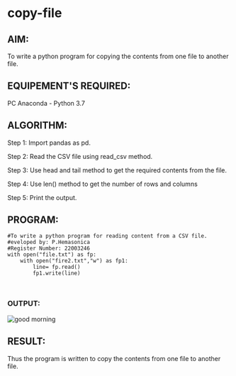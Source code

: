 # copy-file
## AIM:
To write a python program for copying the contents from one file to another file.
## EQUIPEMENT'S REQUIRED: 
PC
Anaconda - Python 3.7

## ALGORITHM: 

Step 1:
Import pandas as pd.

Step 2:
Read the CSV file using read_csv method.

Step 3:
Use head and tail method to get the required contents from the file.

Step 4:
Use len() method to get the number of rows and columns

Step 5:
Print the output.

## PROGRAM:
```
#To write a python program for reading content from a CSV file.
#eveloped by: P.Hemasonica
#Register Number: 22003246
with open("file.txt") as fp:
    with open("fire2.txt","w") as fp1:
        line= fp.read()
        fp1.write(line)
        


````

### OUTPUT:

![good morning](https://user-images.githubusercontent.com/118361409/214816500-be9f0910-ae65-4a84-968d-8a57bbaefac4.png)



## RESULT:
Thus the program is written to copy the contents from one file to another file.
